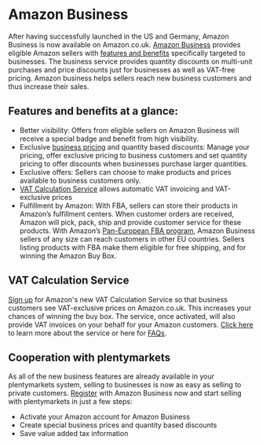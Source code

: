 
# Amazon Business


<div class="container-toc"></div>

After having successfully launched in the US and Germany, Amazon Business is now available on Amazon.co.uk. <a href="https://sellercentral.amazon.co.uk/business/b2bregistration?ref_=as_int_uk_ple_abreg" target="_blank">Amazon Business</a> provides eligible Amazon sellers with <a href="https://services.amazon.co.uk/services/reach-business-customers/features-and-benefits.html?ref_=as_int_uk_ple_mkt" target="_blank">features and benefits</a> specifically targeted to businesses. The business service provides quantity discounts on multi-unit purchases and price discounts just for businesses as well as VAT-free pricing. Amazon business helps sellers reach new business customers and thus increase their sales.


## Features and benefits at a glance:

<ul><li>Better visibility: Offers from eligible sellers on Amazon Business will receive a special badge and benefit from high visibility.</li>
<li>Exclusive <a href="https://sellercentral.amazon.co.uk/hz/pricing/manage-pricing/?ref_=as_int_uk_ple_price" target="_blank">business pricing</a> and quantity based discounts: Manage your pricing, offer exclusive pricing to business customers and set quantity pricing to offer discounts when businesses purchase larger quantities.</li>
<li>Exclusive offers: Sellers can choose to make products and prices available to business customers only.</li>
<li><a href="https://sellercentral.amazon.co.uk/tax/registrations?context=enrollment&ref_=as_int_uk_ple_vcsregf" target="_blank">VAT Calculation Service</a> allows automatic VAT invoicing and VAT-exclusive prices</li>
<li>Fulfillment by Amazon: With FBA, sellers can store their products in Amazon’s fulfillment centers. When customer orders are received, Amazon will pick, pack, ship and provide customer service for these products. With Amazon’s <a href="https://services.amazon.co.uk/services/fulfilment-by-amazon/pan-european-fba.html" target="_blank">Pan-European FBA program</a>, Amazon Business sellers of any size can reach customers in other EU countries. Sellers listing products with FBA make them eligible for free shipping, and for winning the Amazon Buy Box.</li></ul>


## VAT Calculation Service

<a href="https://sellercentral.amazon.co.uk/tax/registrations?context=enrollment&ref_=as_int_uk_ple_vcsreg" target="_blank">Sign up</a> for Amazon's new VAT Calculation Service so that business customers see VAT-exclusive prices on Amazon.co.uk. This increases your chances of winning the buy box. The service, once activated, will also provide VAT invoices on your behalf for your Amazon customers. <a href="https://sellercentral.amazon.co.uk/business/b2bregistration?ref_=as_int_uk_ple_abreg" target="_blank">Click here</a> to learn more about the service or here for <a href="https://images-na.ssl-images-amazon.com/images/G/03/B2B/EN_VAT-Calculation-Service_FAQs._V277162249_.pdf" target="_blank">FAQs</a>.

## Cooperation with plentymarkets

As all of the new business features are already available in your plentymarkets system, selling to businesses is now as easy as selling to private customers. <a href="https://sellercentral.amazon.co.uk/business/b2bregistration?ref_=as_int_uk_ple_abreg" target="_blank">Register</a> with Amazon Business now and start selling with plentymarkets in just a few steps:

<ul><li>Activate your Amazon account for Amazon Business</li>
<li>Create special business prices and quantity based discounts</li>
<li>Save value added tax information</li></ul>